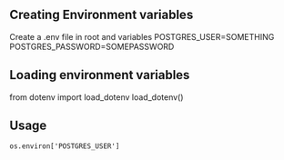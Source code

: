 ## Creating Environment variables
   Create a .env file in root and variables
   POSTGRES_USER=SOMETHING
   POSTGRES_PASSWORD=SOMEPASSWORD
 
## Loading environment variables

   from dotenv import load_dotenv
   load_dotenv()
   
## Usage
    os.environ['POSTGRES_USER']

